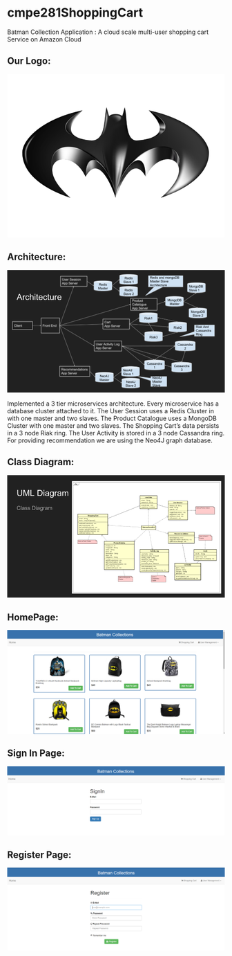 # cmpe281ShoppingCart
Batman Collection Application : A cloud scale multi-user shopping cart Service on Amazon Cloud 

## Our Logo:
![alt tag](https://github.com/suchishree29/cmpe281ShoppingCart/blob/master/ShoppingCart/Batman_logo.png)

## Architecture:
![alt tag](https://github.com/suchishree29/cmpe281ShoppingCart/blob/master/Architecture.png)

Implemented a 3 tier microservices architecture. Every microservice has a database cluster attached to it. The User Session uses a Redis Cluster in with one master and two slaves. The Product Catalogue uses a MongoDB Cluster with one master and two slaves. The Shopping Cart’s data persists in a 3 node Riak ring. The User Activity is stored in a 3 node Cassandra ring. For providing recommendation we are using the Neo4J graph database.

## Class Diagram:
![alt tag](https://github.com/suchishree29/cmpe281ShoppingCart/blob/master/ClassDiagram.png)

## HomePage: 
![alt tag](https://github.com/suchishree29/cmpe281ShoppingCart/blob/master/Homepage.PNG)

## Sign In Page:
![alt tag](https://github.com/suchishree29/cmpe281ShoppingCart/blob/master/SignInPage.PNG)

## Register Page:
![alt tag](https://github.com/suchishree29/cmpe281ShoppingCart/blob/master/SignupPage.PNG)



